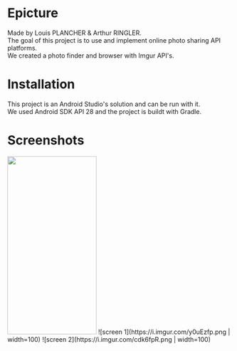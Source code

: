 # Epicture
Made by Louis PLANCHER & Arthur RINGLER.<br>
The goal of this project is to use and implement online photo sharing API platforms.<br>
We created a photo finder and browser with Imgur API's.<br>

# Installation
This project is an Android Studio's solution and can be run with it.<br>
We used Android SDK API 28 and the project is buildt with Gradle.<br>

# Screenshots
<img src="https://i.imgur.com/y0uEzfp.png" data-canonical-src="https://i.imgur.com/y0uEzfp.png" width="200" height="400" />
![screen 1](https://i.imgur.com/y0uEzfp.png | width=100)
![screen 2](https://i.imgur.com/cdk6fpR.png | width=100)<br>
